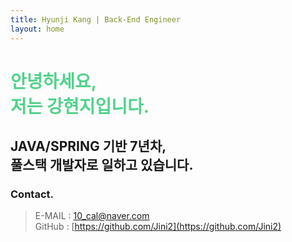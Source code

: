 ```yaml
---
title: Hyunji Kang | Back-End Engineer
layout: home
---
```


# <span style="color:#52d28b">안녕하세요,<br>저는 강현지입니다.</span>    

## JAVA/SPRING 기반 7년차, <br>풀스택 개발자로 일하고 있습니다.<br>



### Contact.
> E-MAIL : <10_cal@naver.com>  
> GitHub : [https://github.com/Jini2](https://github.com/Jini2)